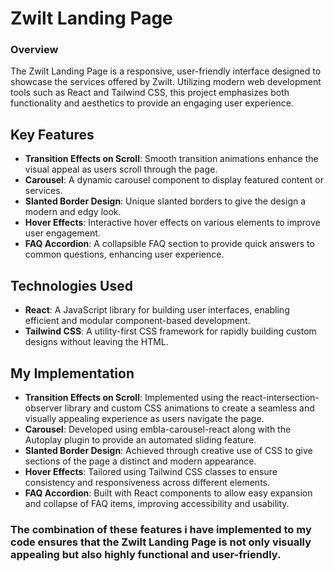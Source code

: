 # Zwilt Landing Page

### Overview
The Zwilt Landing Page is a responsive, user-friendly interface designed to showcase the services offered by Zwilt. Utilizing modern web development tools such as React and Tailwind CSS, this project emphasizes both functionality and aesthetics to provide an engaging user experience.

## Key Features
- **Transition Effects on Scroll**: Smooth transition animations enhance the visual appeal as users scroll through the page.
- **Carousel**: A dynamic carousel component to display featured content or services.
- **Slanted Border Design**: Unique slanted borders to give the design a modern and edgy look.
- **Hover Effects**: Interactive hover effects on various elements to improve user engagement.
- **FAQ Accordion**: A collapsible FAQ section to provide quick answers to common questions, enhancing user experience.

## Technologies Used
- **React**: A JavaScript library for building user interfaces, enabling efficient and modular component-based development.
- **Tailwind CSS**: A utility-first CSS framework for rapidly building custom designs without leaving the HTML.

## My Implementation
- **Transition Effects on Scroll**: Implemented using the react-intersection-observer library and custom CSS animations to create a seamless and visually appealing experience as users navigate the page.
- **Carousel**: Developed using embla-carousel-react along with the Autoplay plugin to provide an automated sliding feature.
- **Slanted Border Design**: Achieved through creative use of CSS to give sections of the page a distinct and modern appearance.
- **Hover Effects**: Tailored using Tailwind CSS classes to ensure consistency and responsiveness across different elements.
- **FAQ Accordion**: Built with React components to allow easy expansion and collapse of FAQ items, improving accessibility and usability.

### The combination of these features i have implemented to my code ensures that the Zwilt Landing Page is not only visually appealing but also highly functional and user-friendly.
